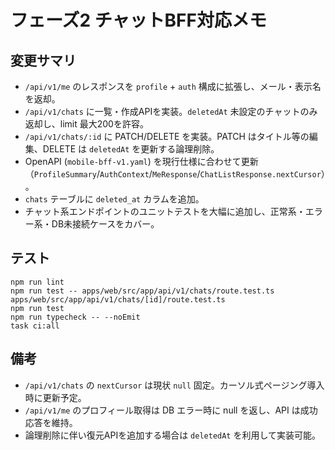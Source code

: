 # フェーズ2 チャットBFF対応メモ

## 変更サマリ
- `/api/v1/me` のレスポンスを `profile` + `auth` 構成に拡張し、メール・表示名を返却。
- `/api/v1/chats` に一覧・作成APIを実装。`deletedAt` 未設定のチャットのみ返却し、limit 最大200を許容。
- `/api/v1/chats/:id` に PATCH/DELETE を実装。PATCH はタイトル等の編集、DELETE は `deletedAt` を更新する論理削除。
- OpenAPI (`mobile-bff-v1.yaml`) を現行仕様に合わせて更新（`ProfileSummary`/`AuthContext`/`MeResponse`/`ChatListResponse.nextCursor`）。
- `chats` テーブルに `deleted_at` カラムを追加。
- チャット系エンドポイントのユニットテストを大幅に追加し、正常系・エラー系・DB未接続ケースをカバー。

## テスト
```
npm run lint
npm run test -- apps/web/src/app/api/v1/chats/route.test.ts apps/web/src/app/api/v1/chats/[id]/route.test.ts
npm run test
npm run typecheck -- --noEmit
task ci:all
```

## 備考
- `/api/v1/chats` の `nextCursor` は現状 `null` 固定。カーソル式ページング導入時に更新予定。
- `/api/v1/me` のプロフィール取得は DB エラー時に null を返し、API は成功応答を維持。
- 論理削除に伴い復元APIを追加する場合は `deletedAt` を利用して実装可能。
